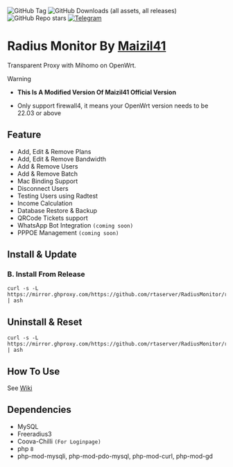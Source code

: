 ![GitHub Tag](https://img.shields.io/github/v/release/rtaserver/RadiusMonitor?style=for-the-badge&logo=github) ![GitHub Downloads (all assets, all releases)](https://img.shields.io/github/downloads/rtaserver/RadiusMonitor/total?style=for-the-badge&logo=github) ![GitHub Repo stars](https://img.shields.io/github/stars/rtaserver/RadiusMonitor?style=for-the-badge&logo=github) [![Telegram](https://img.shields.io/badge/Contact-Telegram-26A5E4?style=for-the-badge&logo=telegram)](https://t.me/RizkiKotet)

# Radius Monitor By [Maizil41](https://github.com/Maizil41/RadiusMonitor) 

Transparent Proxy with Mihomo on OpenWrt.

> [!WARNING]
>
> - **This Is A Modified Version Of Maizil41 Official Version**
>   
> - Only support firewall4, it means your OpenWrt version needs to be 22.03 or above

## Feature

- Add, Edit & Remove Plans
- Add, Edit & Remove Bandwidth
- Add & Remove Users
- Add & Remove Batch
- Mac Binding Support
- Disconnect Users
- Testing Users using Radtest
- Income Calculation
- Database Restore & Backup
- QRCode Tickets support
- WhatsApp Bot Integration `(coming soon)`
- PPPOE Management `(coming soon)`

## Install & Update

### B. Install From Release

```shell
curl -s -L https://mirror.ghproxy.com/https://github.com/rtaserver/RadiusMonitor/raw/refs/heads/ipk/install.sh | ash
```

## Uninstall & Reset

```shell
curl -s -L https://mirror.ghproxy.com/https://github.com/rtaserver/RadiusMonitor/raw/refs/heads/ipk/uninstall.sh | ash
```

## How To Use

See [Wiki](https://github.com/morytyann/OpenWrt-mihomo/wiki)

## Dependencies

- MySQL
- Freeradius3
- Coova-Chilli `(For Loginpage)`
- php `8`
- php-mod-mysqli, php-mod-pdo-mysql, php-mod-curl, php-mod-gd
